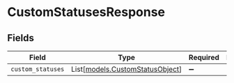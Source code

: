 # CustomStatusesResponse


## Fields

| Field                                                              | Type                                                               | Required                                                           | Description                                                        |
| ------------------------------------------------------------------ | ------------------------------------------------------------------ | ------------------------------------------------------------------ | ------------------------------------------------------------------ |
| `custom_statuses`                                                  | List[[models.CustomStatusObject](../models/customstatusobject.md)] | :heavy_minus_sign:                                                 | N/A                                                                |